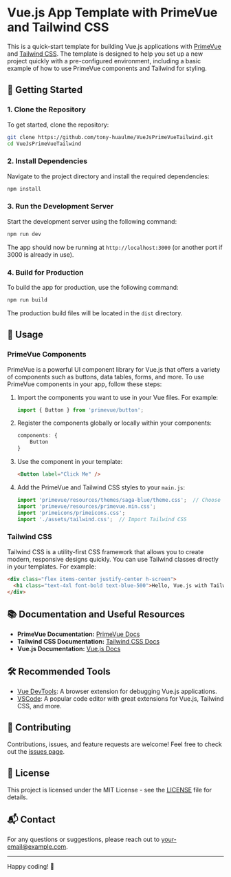 # Vue.js App Template with PrimeVue and Tailwind CSS

This is a quick-start template for building Vue.js applications with [PrimeVue](https://www.primefaces.org/primevue/) and [Tailwind CSS](https://tailwindcss.com/). The template is designed to help you set up a new project quickly with a pre-configured environment, including a basic example of how to use PrimeVue components and Tailwind for styling.

## 🚀 Getting Started

### 1. Clone the Repository

To get started, clone the repository:

```sh
git clone https://github.com/tony-huaulme/VueJsPrimeVueTailwind.git
cd VueJsPrimeVueTailwind

```

### 2. Install Dependencies

Navigate to the project directory and install the required dependencies:

```sh
npm install
```

### 3. Run the Development Server

Start the development server using the following command:

```sh
npm run dev
```

The app should now be running at `http://localhost:3000` (or another port if 3000 is already in use).

### 4. Build for Production

To build the app for production, use the following command:

```sh
npm run build
```

The production build files will be located in the `dist` directory.

## 📝 Usage

### PrimeVue Components

PrimeVue is a powerful UI component library for Vue.js that offers a variety of components such as buttons, data tables, forms, and more. To use PrimeVue components in your app, follow these steps:

1. Import the components you want to use in your Vue files. For example:

    ```js
    import { Button } from 'primevue/button';
    ```

2. Register the components globally or locally within your components:

    ```js
    components: {
        Button
    }
    ```

3. Use the component in your template:

    ```html
    <Button label="Click Me" />
    ```

4. Add the PrimeVue and Tailwind CSS styles to your `main.js`:

    ```js
    import 'primevue/resources/themes/saga-blue/theme.css';  // Choose a PrimeVue theme
    import 'primevue/resources/primevue.min.css';
    import 'primeicons/primeicons.css';
    import './assets/tailwind.css';  // Import Tailwind CSS
    ```

### Tailwind CSS

Tailwind CSS is a utility-first CSS framework that allows you to create modern, responsive designs quickly. You can use Tailwind classes directly in your templates. For example:

```html
<div class="flex items-center justify-center h-screen">
  <h1 class="text-4xl font-bold text-blue-500">Hello, Vue.js with Tailwind CSS!</h1>
</div>
```

## 📚 Documentation and Useful Resources

- **PrimeVue Documentation:** [PrimeVue Docs](https://www.primefaces.org/primevue/showcase/)
- **Tailwind CSS Documentation:** [Tailwind CSS Docs](https://tailwindcss.com/docs)
- **Vue.js Documentation:** [Vue.js Docs](https://vuejs.org/guide/)

## 🛠 Recommended Tools

- [Vue DevTools](https://devtools.vuejs.org/): A browser extension for debugging Vue.js applications.
- [VSCode](https://code.visualstudio.com/): A popular code editor with great extensions for Vue.js, Tailwind CSS, and more.

## 🎉 Contributing

Contributions, issues, and feature requests are welcome! Feel free to check out the [issues page](https://github.com/your-username/your-repo-name/issues).

## 📄 License

This project is licensed under the MIT License - see the [LICENSE](LICENSE) file for details.

## 📬 Contact

For any questions or suggestions, please reach out to [your-email@example.com](mailto:your-email@example.com).

---

Happy coding! 🎉
